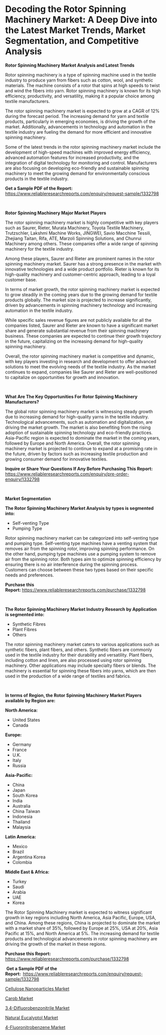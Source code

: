 <p><h1>Decoding the Rotor Spinning Machinery Market: A Deep Dive into the Latest Market Trends, Market Segmentation, and Competitive Analysis</h1></p><p><strong>Rotor Spinning Machinery Market Analysis and Latest Trends</strong></p>
<p><p>Rotor spinning machinery is a type of spinning machine used in the textile industry to produce yarn from fibers such as cotton, wool, and synthetic materials. The machine consists of a rotor that spins at high speeds to twist and wind the fibers into yarn. Rotor spinning machinery is known for its high efficiency, productivity, and versatility, making it a popular choice among textile manufacturers.</p><p>The rotor spinning machinery market is expected to grow at a CAGR of 12% during the forecast period. The increasing demand for yarn and textile products, particularly in emerging economies, is driving the growth of the market. Additionally, advancements in technology and automation in the textile industry are fueling the demand for more efficient and innovative spinning machinery.</p><p>Some of the latest trends in the rotor spinning machinery market include the development of high-speed machines with improved energy efficiency, advanced automation features for increased productivity, and the integration of digital technology for monitoring and control. Manufacturers are also focusing on developing eco-friendly and sustainable spinning machinery to meet the growing demand for environmentally conscious products in the textile industry.</p></p>
<p><strong>Get a Sample PDF of the Report:&nbsp;</strong> <a href="https://www.reliableresearchreports.com/enquiry/request-sample/1332798">https://www.reliableresearchreports.com/enquiry/request-sample/1332798</a></p>
<p>&nbsp;</p>
<p><strong>Rotor Spinning Machinery Major Market Players</strong></p>
<p><p>The rotor spinning machinery market is highly competitive with key players such as Saurer, Rieter, Murata Machinery, Toyota Textile Machinery, Trutzschler, Lakshmi Machine Works, JINGWEI, Savio Macchine Tessili, Zhejiang Taitan, Rifa, ATE, Marzoli Spinning Solutions, and Chunrui Machinery among others. These companies offer a wide range of spinning machinery for the textile industry.</p><p>Among these players, Saurer and Rieter are prominent names in the rotor spinning machinery market. Saurer has a strong presence in the market with innovative technologies and a wide product portfolio. Rieter is known for its high-quality machinery and customer-centric approach, leading to a loyal customer base.</p><p>In terms of market growth, the rotor spinning machinery market is expected to grow steadily in the coming years due to the growing demand for textile products globally. The market size is projected to increase significantly, driven by advancements in spinning machinery technology and increasing automation in the textile industry.</p><p>While specific sales revenue figures are not publicly available for all the companies listed, Saurer and Rieter are known to have a significant market share and generate substantial revenue from their spinning machinery business. These companies are expected to continue their growth trajectory in the future, capitalizing on the increasing demand for high-quality spinning machinery.</p><p>Overall, the rotor spinning machinery market is competitive and dynamic, with key players investing in research and development to offer advanced solutions to meet the evolving needs of the textile industry. As the market continues to expand, companies like Saurer and Rieter are well-positioned to capitalize on opportunities for growth and innovation.</p></p>
<p>&nbsp;</p>
<p><strong>What Are The Key Opportunities For Rotor Spinning Machinery Manufacturers?</strong></p>
<p><p>The global rotor spinning machinery market is witnessing steady growth due to increasing demand for high-quality yarns in the textile industry. Technological advancements, such as automation and digitalization, are driving the market growth. The market is also benefiting from the rising adoption of sustainable spinning technology and eco-friendly practices. Asia-Pacific region is expected to dominate the market in the coming years, followed by Europe and North America. Overall, the rotor spinning machinery market is projected to continue to expand at a promising rate in the future, driven by factors such as increasing textile production and growing consumer demand for innovative textiles.</p></p>
<p><strong>Inquire or Share Your Questions If Any Before Purchasing This Report:</strong> <a href="https://www.reliableresearchreports.com/enquiry/pre-order-enquiry/1332798">https://www.reliableresearchreports.com/enquiry/pre-order-enquiry/1332798</a></p>
<p>&nbsp;</p>
<p><strong>Market Segmentation</strong></p>
<p><strong>The Rotor Spinning Machinery Market Analysis by types is segmented into:</strong></p>
<p><ul><li>Self-venting Type</li><li>Pumping Type</li></ul></p>
<p><p>Rotor spinning machinery market can be categorized into self-venting type and pumping type. Self-venting type machines have a venting system that removes air from the spinning rotor, improving spinning performance. On the other hand, pumping type machines use a pumping system to remove air from the spinning rotor. Both types aim to optimize spinning efficiency by ensuring there is no air interference during the spinning process. Customers can choose between these two types based on their specific needs and preferences.</p></p>
<p><strong>Purchase this Report:&nbsp;</strong><a href="https://www.reliableresearchreports.com/purchase/1332798">https://www.reliableresearchreports.com/purchase/1332798</a></p>
<p>&nbsp;</p>
<p><strong>The Rotor Spinning Machinery Market Industry Research by Application is segmented into:</strong></p>
<p><ul><li>Synthetic Fibres</li><li>Plant Fibres</li><li>Others</li></ul></p>
<p><p>The rotor spinning machinery market caters to various applications such as synthetic fibers, plant fibers, and others. Synthetic fibers are commonly used in the textile industry for their durability and versatility. Plant fibers, including cotton and linen, are also processed using rotor spinning machinery. Other applications may include specialty fibers or blends. The machinery is essential for spinning these fibers into yarns, which are then used in the production of a wide range of textiles and fabrics.</p></p>
<p>&nbsp;</p>
<p><strong>In terms of Region, the Rotor Spinning Machinery Market Players available by Region are:</strong></p>
<p>
    <p> <strong> North America: </strong>
        <ul>
            <li>United States</li>
            <li>Canada</li>
        </ul>
        </p> 
    <p> <strong> Europe: </strong>
        <ul>
            <li>Germany</li>
            <li>France</li>
            <li>U.K.</li>
            <li>Italy</li>
            <li>Russia</li>
        </ul>
        </p> 
    <p> <strong> Asia-Pacific: </strong>
        <ul>
            <li>China</li>
            <li>Japan</li>
            <li>South Korea</li>
            <li>India</li>
            <li>Australia</li>
            <li>China Taiwan</li>
            <li>Indonesia</li>
            <li>Thailand</li>
            <li>Malaysia</li>
        </ul>
        </p> 
    <p> <strong> Latin America: </strong>
        <ul>
            <li>Mexico</li>
            <li>Brazil</li>
            <li>Argentina Korea</li>
            <li>Colombia</li>
        </ul>
        </p> 
    <p> <strong> Middle East & Africa: </strong>
        <ul>
            <li>Turkey</li>
            <li>Saudi</li>
            <li>Arabia</li>
            <li>UAE</li>
            <li>Korea</li>
        </ul>
    </p>
    </p>
<p><p>The Rotor Spinning Machinery market is expected to witness significant growth in key regions including North America, Asia Pacific, Europe, USA, and China. Among these regions, China is projected to dominate the market with a market share of 35%, followed by Europe at 25%, USA at 20%, Asia Pacific at 15%, and North America at 5%. The increasing demand for textile products and technological advancements in rotor spinning machinery are driving the growth of the market in these regions.</p></p>
<p><strong>Purchase this Report: </strong><a href="https://www.reliableresearchreports.com/purchase/1332798">https://www.reliableresearchreports.com/purchase/1332798</a></p>
<p>&nbsp;<strong>Get a Sample PDF of the Report:&nbsp;&nbsp;</strong><a href="https://www.reliableresearchreports.com/enquiry/request-sample/1332798">https://www.reliableresearchreports.com/enquiry/request-sample/1332798</a></p>
<p><strong></strong></p>
<p><p><a href="https://medium.com/@chiragreportprime/cellulose-nanoparticles-market-insight-market-trends-growth-forecasted-from-2024-to-2031-71a95c65e206">Cellulose Nanoparticles Market</a></p><p><a href="https://medium.com/@chiragreportprime/carob-market-research-report-its-history-and-forecast-2024-to-2031-fc6d21d7cfd8">Carob Market</a></p><p><a href="https://issuu.com/reportprime-2/docs/34-difluorobenzonitrile-market-size-2030.pptx">3,4-Difluorobenzonitrile Market</a></p><p><a href="https://github.com/angelajermaine/Market-Research-Report-List-2/blob/main/natural-eucalyptol-market.md">Natural Eucalyptol Market</a></p><p><a href="https://issuu.com/reportprime-2/docs/4-fluoronitrobenzene-market-size-2030.pptx">4-Fluoronitrobenzene Market</a></p></p>